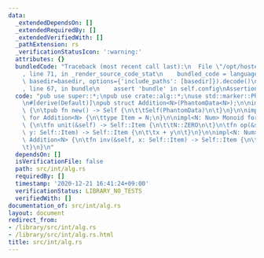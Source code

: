 ```yaml
---
data:
  _extendedDependsOn: []
  _extendedRequiredBy: []
  _extendedVerifiedWith: []
  _pathExtension: rs
  _verificationStatusIcon: ':warning:'
  attributes: {}
  bundledCode: "Traceback (most recent call last):\n  File \"/opt/hostedtoolcache/Python/3.9.1/x64/lib/python3.9/site-packages/onlinejudge_verify/documentation/build.py\"\
    , line 71, in _render_source_code_stat\n    bundled_code = language.bundle(stat.path,\
    \ basedir=basedir, options={'include_paths': [basedir]}).decode()\n  File \"/opt/hostedtoolcache/Python/3.9.1/x64/lib/python3.9/site-packages/onlinejudge_verify/languages/user_defined.py\"\
    , line 67, in bundle\n    assert 'bundle' in self.config\nAssertionError\n"
  code: "pub use super::*;\npub use crate::alg::*;\nuse std::marker::PhantomData;\n\
    \n#[derive(Default)]\npub struct Addition<N>(PhantomData<N>);\n\nimpl<N> Addition<N>\
    \ {\n\tpub fn new() -> Self {\n\t\tSelf(PhantomData)\n\t}\n}\n\nimpl<N: Num> Alg\
    \ for Addition<N> {\n\ttype Item = N;\n}\n\nimpl<N: Num> Monoid for Addition<N>\
    \ {\n\tfn unit(&self) -> Self::Item {\n\t\tN::ZERO\n\t}\n\tfn op(&self, x: Self::Item,\
    \ y: Self::Item) -> Self::Item {\n\t\tx + y\n\t}\n}\n\nimpl<N: Num> Group for\
    \ Addition<N> {\n\tfn inv(&self, x: Self::Item) -> Self::Item {\n\t\tx.wrapping_neg()\n\
    \t}\n}\n"
  dependsOn: []
  isVerificationFile: false
  path: src/int/alg.rs
  requiredBy: []
  timestamp: '2020-12-21 16:41:24+09:00'
  verificationStatus: LIBRARY_NO_TESTS
  verifiedWith: []
documentation_of: src/int/alg.rs
layout: document
redirect_from:
- /library/src/int/alg.rs
- /library/src/int/alg.rs.html
title: src/int/alg.rs
---
```

